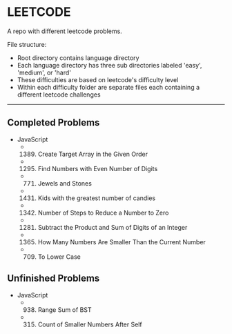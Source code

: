 # LEETCODE

A repo with different leetcode problems.

File structure:

- Root directory contains language directory
- Each language directory has three sub directories labeled 'easy', 'medium', or 'hard'
- These difficulties are based on leetcode's difficulty level
- Within each difficulty folder are separate files each containing a different leetcode challenges

---

## Completed Problems

- JavaScript
  - 1389. Create Target Array in the Given Order
  - 1295. Find Numbers with Even Number of Digits
  - 771. Jewels and Stones
  - 1431. Kids with the greatest number of candies
  - 1342. Number of Steps to Reduce a Number to Zero
  - 1281. Subtract the Product and Sum of Digits of an Integer
  - 1365. How Many Numbers Are Smaller Than the Current Number
  - 709. To Lower Case

## Unfinished Problems

- JavaScript
  - 938. Range Sum of BST
  - 315. Count of Smaller Numbers After Self
